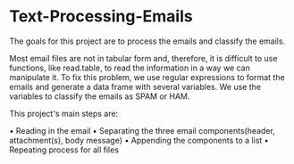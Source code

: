 # Text-Processing-Emails

The goals for this project are to process the emails and classify the emails.

Most email files are not in tabular form and, therefore, it is difficult to use functions, like read.table, to read the information in a way we can manipulate it. To fix this problem, we use regular expressions to format the emails and generate a data frame with several variables. We use the variables to classify the emails as SPAM or HAM.

This project's main steps are:

• Reading in the email
• Separating the three email components(header, attachment(s), body message)
• Appending the components to a list 
• Repeating process for all files


